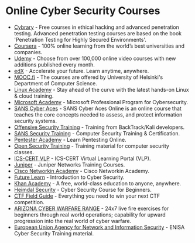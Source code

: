 # Online Cyber Security Courses

* [Cybrary](http://cybrary.it) - Free courses in ethical hacking and advanced penetration testing. Advanced penetration testing courses are based on the book 'Penetration Testing for Highly Secured Environments'.
* [Coursera](https://www.coursera.org/) - 100% online learning from the world’s best universities and companies.
* [Udemy](https://www.udemy.com/) - Choose from over 100,000 online video courses with new additions published every month.
* [edX](https://www.edx.org/) - Accelerate your future. Learn anytime, anywhere.
* [MOOC.fi](https://mooc.fi/en/) - The courses are offered by University of Helsinki's Department of Computer Science.
* [Linux Academy](https://linuxacademy.com/) - Stay ahead of the curve with the latest hands-on Linux & cloud training.
* [Microsoft Academy](https://academy.microsoft.com/en-us/professional-program/tracks/cyber-security/) - Microsoft Professional Program for Cybersecurity.
* [SANS Cyber Aces](http://www.cyberaces.org/) - SANS Cyber Aces Online is an online course that teaches the core concepts needed to assess, and protect information security systems. 
* [Offensive Security Training](https://www.offensive-security.com/information-security-training/) - Training from BackTrack/Kali developers.
* [SANS Security Training](http://www.sans.org/) - Computer Security Training & Certification.
* [Pentester Academy](https://www.pentesteracademy.com/) - Learn Pentesting Online.
* [Open Security Training](http://opensecuritytraining.info/) - Training material for computer security classes.
* [ICS-CERT VLP](https://ics-cert-training.inl.gov/learn) - ICS-CERT Virtual Learning Portal (VLP).
* [Juniper](https://learningportal.juniper.net/juniper/user_courses.aspx) - Juniper Networks Training Courses.
* [Cisco Networkin Academy](https://www.netacad.com/) - Cisco Networkin Academy.
* [Future Learn](https://www.futurelearn.com/courses/introduction-to-cyber-security) - Introduction to Cyber Security.
* [Khan Academy](https://www.khanacademy.org/computing) - A free, world-class education to anyone, anywhere.
* [Heimdal Security](https://cybersecuritycourse.co/) - Cyber Security Course for Beginners.
* [CTF Field Guide](https://trailofbits.github.io/ctf/) - Everything you need to win your next CTF competition.
* [ARIZONA CYBER WARFARE RANGE](http://azcwr.org/) - 24x7 live fire exercises for beginners through real world operations; capability for upward progression into the real world of cyber warfare.
* [European Union Agency for Network and Information Security](https://www.enisa.europa.eu/topics/trainings-for-cybersecurity-specialists/online-training-material) - ENISA Cyber Security Training material.

